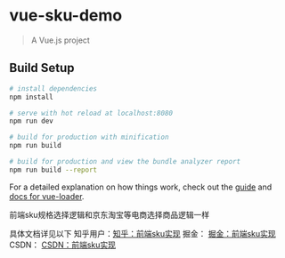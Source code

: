 # vue-sku-demo

> A Vue.js project

## Build Setup

``` bash
# install dependencies
npm install

# serve with hot reload at localhost:8080
npm run dev

# build for production with minification
npm run build

# build for production and view the bundle analyzer report
npm run build --report
```

For a detailed explanation on how things work, check out the [guide](http://vuejs-templates.github.io/webpack/) and [docs for vue-loader](http://vuejs.github.io/vue-loader).


前端sku规格选择逻辑和京东淘宝等电商选择商品逻辑一样


具体文档详见以下 
知乎用户：[知乎：前端sku实现](https://zhuanlan.zhihu.com/p/338738268)
掘金： [掘金：前端sku实现](https://juejin.cn/post/6908978905881935879)
CSDN： [CSDN：前端sku实现](https://blog.csdn.net/jyf552088072/article/details/111561834)
